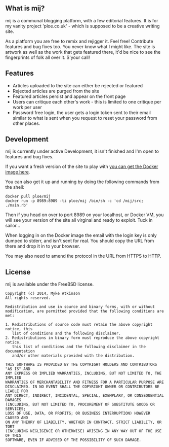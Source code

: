 ## What is mij?

mij is a communal blogging platform, with a few editorial features. It is for my vanity project 'ploe.co.uk' - which is supposed to be a creative writing site.

As a platform you are free to remix and rejigger it. Feel free! Contribute features and bug fixes too. You never know what I might like. The site is artwork as well as the work that gets featured there, it'd be nice to see the fingerprints of folk all over it. S'your call!

## Features

   - Articles uploaded to the site can either be rejected or featured
   - Rejected articles are purged from the site
   - Featured articles persist and appear on the front page
   - Users can critique each other's work - this is limited to one critique per work per user
   - Password free login, the user gets a login token sent to their email similar to what is sent when you request to reset your password from other places.

## Development

mij is currently under active Development, it isn't finished and I'm open to features and bug fixes.

If you want a fresh version of the site to play with [you can get the Docker image here](https://registry.hub.docker.com/u/ploe/mij/).

You can also get it up and running by doing the following commands from the shell:

```
docker pull ploe/mij
docker run -p 8989:8989 -ti ploe/mij /bin/sh -c 'cd /mij/src; ./main.rb'
```

Then if you head on over to port 8989 on your localhost, or Docker VM, you will see your version of the site all virginal and ready to exploit. Tuck in sailor...

When logging in on the Docker image the email with the login key is only dumped to stderr, and isn't sent for real. You should copy the URL from there and drop it in to your browser.

You may also need to amend the protocol in the URL from HTTPS to HTTP.

## License

mij is available under the FreeBSD license.

```
Copyright (c) 2014, Myke Atkinson
All rights reserved.

Redistribution and use in source and binary forms, with or without
modification, are permitted provided that the following conditions are met:

1. Redistributions of source code must retain the above copyright notice, this
   list of conditions and the following disclaimer. 
2. Redistributions in binary form must reproduce the above copyright notice,
   this list of conditions and the following disclaimer in the documentation
   and/or other materials provided with the distribution.

THIS SOFTWARE IS PROVIDED BY THE COPYRIGHT HOLDERS AND CONTRIBUTORS "AS IS" AND
ANY EXPRESS OR IMPLIED WARRANTIES, INCLUDING, BUT NOT LIMITED TO, THE IMPLIED
WARRANTIES OF MERCHANTABILITY AND FITNESS FOR A PARTICULAR PURPOSE ARE
DISCLAIMED. IN NO EVENT SHALL THE COPYRIGHT OWNER OR CONTRIBUTORS BE LIABLE FOR
ANY DIRECT, INDIRECT, INCIDENTAL, SPECIAL, EXEMPLARY, OR CONSEQUENTIAL DAMAGES
(INCLUDING, BUT NOT LIMITED TO, PROCUREMENT OF SUBSTITUTE GOODS OR SERVICES;
LOSS OF USE, DATA, OR PROFITS; OR BUSINESS INTERRUPTION) HOWEVER CAUSED AND
ON ANY THEORY OF LIABILITY, WHETHER IN CONTRACT, STRICT LIABILITY, OR TORT
(INCLUDING NEGLIGENCE OR OTHERWISE) ARISING IN ANY WAY OUT OF THE USE OF THIS
SOFTWARE, EVEN IF ADVISED OF THE POSSIBILITY OF SUCH DAMAGE.
```
